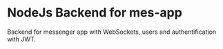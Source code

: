 # NodeJs Backend for mes-app

Backend for messenger app with WebSockets, users and authentification with JWT.
